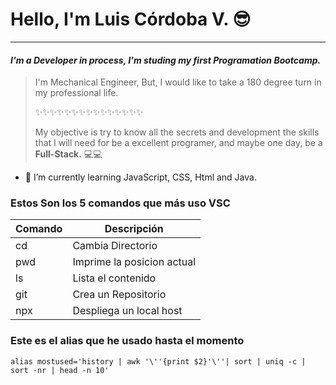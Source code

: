 # Hello, I'm Luis Córdoba V. 😎
________________________________________________________________________________
#### _I'm a Developer in process, I'm studing my first Programation Bootcamp._    

> I'm Mechanical Engineer, But, I would like to take a 180 degree turn in my professional life.
>
>✨✨✨✨✨✨✨✨✨✨✨✨✨✨✨
>
> My objective is try to know all the secrets and development the skills that I will need for be a excellent programer, and maybe one day, be a **Full-Stack.** 💻💻

- 🌱 I’m currently learning JavaScript, CSS, Html and Java.

### Estos Son los 5 comandos que más uso VSC

| Comando | Descripción                |
|---------|----------------------------|
| cd      | Cambia Directorio          |
| pwd     | Imprime la posicion actual |
| ls      | Lista el contenido         |
| git     | Crea un Repositorio        |
| npx     | Despliega un local host    |

### Este es el alias que he usado hasta el momento
```
alias mostused='history | awk '\''{print $2}'\''| sort | uniq -c | sort -nr | head -n 10'
```         